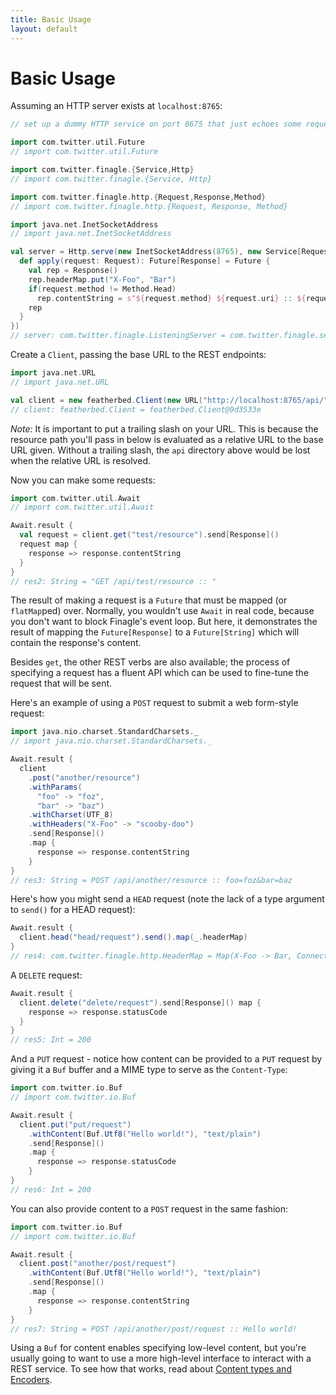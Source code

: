 ```yaml
---
title: Basic Usage
layout: default
---
```


# Basic Usage

Assuming an HTTP server exists at `localhost:8765`:

```scala
// set up a dummy HTTP service on port 8675 that just echoes some request information

import com.twitter.util.Future
// import com.twitter.util.Future

import com.twitter.finagle.{Service,Http}
// import com.twitter.finagle.{Service, Http}

import com.twitter.finagle.http.{Request,Response,Method}
// import com.twitter.finagle.http.{Request, Response, Method}

import java.net.InetSocketAddress
// import java.net.InetSocketAddress

val server = Http.serve(new InetSocketAddress(8765), new Service[Request, Response] {
  def apply(request: Request): Future[Response] = Future {
    val rep = Response()
    rep.headerMap.put("X-Foo", "Bar")
    if(request.method != Method.Head)
      rep.contentString = s"${request.method} ${request.uri} :: ${request.contentString}"
    rep
  }
})
// server: com.twitter.finagle.ListeningServer = com.twitter.finagle.server.ListeningStackServer$$anon$1@581797b9
```

Create a `Client`, passing the base URL to the REST endpoints:

```scala
import java.net.URL
// import java.net.URL

val client = new featherbed.Client(new URL("http://localhost:8765/api/"))
// client: featherbed.Client = featherbed.Client@9d3533e
```
*Note:* It is important to put a trailing slash on your URL.  This is because the resource path you'll pass in below
is evaluated as a relative URL to the base URL given.  Without a trailing slash, the `api` directory above would be
lost when the relative URL is resolved.

Now you can make some requests:

```scala
import com.twitter.util.Await
// import com.twitter.util.Await

Await.result {
  val request = client.get("test/resource").send[Response]()
  request map {
    response => response.contentString
  }
}
// res2: String = "GET /api/test/resource :: "
```

The result of making a request is a `Future` that must be mapped (or `flatMap`ped) over.  Normally, you wouldn't use
`Await` in real code, because you don't want to block Finagle's event loop.  But here, it demonstrates the result of
mapping the `Future[Response]` to a `Future[String]` which will contain the response's content.

Besides `get`, the other REST verbs are also available; the process of specifying a request has a fluent API which
can be used to fine-tune the request that will be sent.

Here's an example of using a `POST` request to submit a web form-style request:

```scala
import java.nio.charset.StandardCharsets._
// import java.nio.charset.StandardCharsets._

Await.result {
  client
    .post("another/resource")
    .withParams(
      "foo" -> "foz",
      "bar" -> "baz")
    .withCharset(UTF_8)
    .withHeaders("X-Foo" -> "scooby-doo")
    .send[Response]()
    .map {
      response => response.contentString
    }
}
// res3: String = POST /api/another/resource :: foo=foz&bar=baz
```

Here's how you might send a `HEAD` request (note the lack of a type argument to `send()` for a HEAD request):

```scala
Await.result {
  client.head("head/request").send().map(_.headerMap)
}
// res4: com.twitter.finagle.http.HeaderMap = Map(X-Foo -> Bar, Connection -> close)
```

A `DELETE` request:

```scala
Await.result {
  client.delete("delete/request").send[Response]() map {
    response => response.statusCode
  }
}
// res5: Int = 200
```

And a `PUT` request - notice how content can be provided to a `PUT` request by giving it a `Buf` buffer and a MIME type
to serve as the `Content-Type`:

```scala
import com.twitter.io.Buf
// import com.twitter.io.Buf

Await.result {
  client.put("put/request")
    .withContent(Buf.Utf8("Hello world!"), "text/plain")
    .send[Response]()
    .map {
      response => response.statusCode
    }
}
// res6: Int = 200
```

You can also provide content to a `POST` request in the same fashion:

```scala
import com.twitter.io.Buf
// import com.twitter.io.Buf

Await.result {
  client.post("another/post/request")
    .withContent(Buf.Utf8("Hello world!"), "text/plain")
    .send[Response]()
    .map {
      response => response.contentString
    }
}
// res7: String = POST /api/another/post/request :: Hello world!
```




Using a `Buf` for content enables specifying low-level content, but you're usually going to want to use a more
high-level interface to interact with a REST service. To see how that works, read about
[Content types and Encoders](03-content-types-and-encoders.html).
